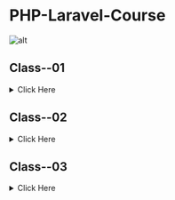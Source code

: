 # PHP-Laravel-Course
![alt](https://dash.ps/wp-content/uploads/2020/08/php-framework-laravel.jpg)

## Class--01

<details>
<summary>Click Here</summary>

### 1. Github

- What is Git & Github

- Why need Git & Github

- Git bash Downloads & Installation

- Create an Account on Github

- Create project Local to Online

- Create Project Online

- How to fork any github project from another account.

### 2. IDE / Code Editor

- Vs Code Downloads

- Vs Code Editor keyboard shortcuts

- Important Package installation
</details> 


## Class--02

<details>
<summary>Click Here</summary>

### 1. PHP Language.

- History of php

- How does php work

- Power of php

### 2. Environment setup, Code Structure & Run Code

- Server setup

- Code syntax & run code 

- How to write Php code in html.

### 3. Variable

- What is Variable?

- Declaration rules of common variables.

- Declaration rules of Constant variables.

- Different between variable & constant.

### 4. Print Way

- Concat string, inverted comma.

- echo, Printf, sprintf

### 5. Different types of Data types

- Most commonly used scalar (মৌলিক) data types - (String, Integer, float, Boolean)

- Compound (যৌগিক) data types - (Array, Object)

- Null, Resource
  
  
## Assignment:-
  ##### Case Study:

	I have three old hp monitors, not new. I want to sell it on my own website. That’s why I should create a product upload form on my website, then upload my product with specification and available quantity. My monitors have a 15.6 inch display. My monitor’s VGA cable status, yes, I will sell it for 8000 tk.

For creating a product upload form what specifications will be uploaded and what will be their data types?

##### Directions:

- [N.B: Approximately 6 Variable will be there]

- Create a php file.

- Comment this case study on this php file. 

- Then write down these variable names with value by following the variable's declaration rules.

- And write the data type of every variable's right side as comment code.(ex: $age = 10 // data type is double)

- Create a Project on github and upload this assignment and give this project link on assignment.

- An example has been attached to this attachment section.
</details> 

## Class--03

<details>
<summary>Click Here</summary>

### Operators and its types in php

- Arithmetic (গাণিতিক অপারেটর) 

    - + ,  - ,  * ,  / ,  % (Modulus),  ** (Exponentiation)

- Assignment (নির্ধারণ অপারেটর)

    - =, +=, -=, *=, /=

- Comparison (তুলনা)

    - ==, !=, ===, !==, < (less), > (greater), <=, >=

- Increment / decrement

    - ++a, a++, --a, a-- 

- Logical and others

    - !, &&, || 

  #### Statements

- If

- Else

- Else if

- Switch
	

## Assignment:- 

#### Question 01:

Let’s make a result grade calculator…

Rishita’s subject marks: SubjectA = 75, SubjectB = 80, SubjectC = 65, SubjectD = 90.

Result Calculation formula: Sum all subjects marks and divided by total subject quantity. 

From this given formula, you will get a mark. Show the Grade message by the mark.

A+ = 80 - 100 

A   = 70 - 79

A-  = 60 - 69

B   = 50 - 59

C   = 40 - 49

F   = 01 - 39 

Firstly you have to calculate the average mark of Rishita.

Secondly you have to show the grade message (Like as: “You got A+”) by following this grading range.


#### Question 02: 

Let’s make a game with your bike… You are riding a bike, your bike has some functionalities, these are… start, stop, break, gear, signal, headlight. 

When you click on the power/start button, your bike takes a start, 

When you click stop, your bike takes a stop, 

When you press the break, your bike take break, 

when you give the gear, your bike move faster and faster, 

when you press the signal button, your bike shows a signal light.

When you press the headlight button, your bike’s headlight will start.

Solve this game using Switch case and submit it on github.
</details> 
